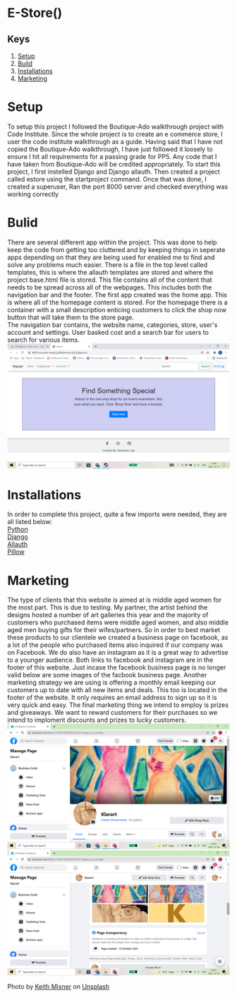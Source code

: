 # E-Store()

## Keys

1. [Setup](#setup)
2. [Build](#build)
3. [Installations](#installations)
4. [Marketing](#marketing)

<a href="setup"></a>
# Setup
To setup this project I followed the Boutique-Ado walkthrough project with Code Institute. Since the whole project is to create an e commerce store, I user the code institute walkthrough as a guide. Having said that I have not copied the Boutique-Ado walkthrough, I have just followed it loosely to ensure I hit all requirements for a passing grade for PP5. Any code that I have taken from Boutique-Ado will be credited appropriately.
To start this project, I first instelled Django and Django allauth. Then created a project called estore using the startproject command. Once that was done, I created a superuser, Ran the port 8000 server and checked everything was working correctly


<a href="build"></a>
# Bulid
There are several different app within the project. This was done to help keep the code from getting too cluttered and by keeping things in seperate apps depending on that they are being used for enabled me to find and solve any problems much easier. There is a file in the top level called templates, this is where the allauth templates are stored and where the project base.html file is stored. This file contains all of the content that needs to be spread across all of the webpages. This includes both the navigation bar and the footer.
The first app created was the home app. This is where all of the homepage content is stored. For the homepage there is a container with a small description enticing customers to click the shop now button that will take them to the store page.  
The navigation bar contains, the website name, categories, store, user's account and settings. User basked cost and a search bar for users to search for various items.  
<img src="./media/readme/homepage-1.png" alt="First view of homepage">

<a href="installations"></a>
# Installations
In order to complete this project, quite a few imports were needed, they are all listed below:  
[Python](https://www.python.org/)  
[Django](https://docs.djangoproject.com/en/4.0/)  
[Allauth](https://django-allauth.readthedocs.io/en/latest/installation.html)  
[Pillow](https://pillow.readthedocs.io/en/stable/)


<a href="marketing"></a>
# Marketing
The type of clients that this website is aimed at is middle aged women for the most part. This is due to testing. My partner, the artist behind the designs hosted a number of art galleries this year and the majority of customers who purchased items were middle aged women, and also middle aged men buying gifts for their wifes/partners. So in order to best market these products to our clientele we created a business page on facebook, as a lot of the people who purchased items also inquired if our company was on Facebook. We do also have an instagram as it is a great way to advertise to a younger audience. Both links to facebook and instagram are in the footer of this website. Just  incase the facebook business page is no longer valid below are some images of the facbook business page. Another marketing strategy we are using is offering a monthly email keeping our customers up to date with all new items and deals. This too is located in the footer of the website. It only requires an email address to sign up so it is very quick and easy. The final marketing thing we intend to employ is prizes and giveaways. We want to reward customers for their purchases so we intend to imploment discounts and prizes to lucky customers. 
    <img src="./media/readme/fb-2.png" alt="Facebook business image">
    <img src="./media/readme/fb-1.png" alt="Facebook business image">  




Photo by <a href="https://unsplash.com/@keithmisner?utm_source=unsplash&utm_medium=referral&utm_content=creditCopyText">Keith Misner</a> on <a href="https://unsplash.com/s/photos/background?utm_source=unsplash&utm_medium=referral&utm_content=creditCopyText">Unsplash</a>
  
